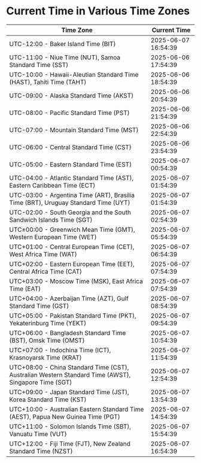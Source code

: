 # Current Time in Various Time Zones

| Time Zone | Current Time |
|-----------|--------------|
| UTC-12:00 - Baker Island Time (BIT) | 2025-06-07 16:54:39 |
| UTC-11:00 - Niue Time (NUT), Samoa Standard Time (SST) | 2025-06-06 17:54:39 |
| UTC-10:00 - Hawaii-Aleutian Standard Time (HAST), Tahiti Time (TAHT) | 2025-06-06 18:54:39 |
| UTC-09:00 - Alaska Standard Time (AKST) | 2025-06-06 20:54:39 |
| UTC-08:00 - Pacific Standard Time (PST) | 2025-06-06 21:54:39 |
| UTC-07:00 - Mountain Standard Time (MST) | 2025-06-06 22:54:39 |
| UTC-06:00 - Central Standard Time (CST) | 2025-06-06 23:54:39 |
| UTC-05:00 - Eastern Standard Time (EST) | 2025-06-07 00:54:39 |
| UTC-04:00 - Atlantic Standard Time (AST), Eastern Caribbean Time (ECT) | 2025-06-07 01:54:39 |
| UTC-03:00 - Argentina Time (ART), Brasília Time (BRT), Uruguay Standard Time (UYT) | 2025-06-07 01:54:39 |
| UTC-02:00 - South Georgia and the South Sandwich Islands Time (SGT) | 2025-06-07 02:54:39 |
| UTC±00:00 - Greenwich Mean Time (GMT), Western European Time (WET) | 2025-06-07 05:54:39 |
| UTC+01:00 - Central European Time (CET), West Africa Time (WAT) | 2025-06-07 06:54:39 |
| UTC+02:00 - Eastern European Time (EET), Central Africa Time (CAT) | 2025-06-07 07:54:39 |
| UTC+03:00 - Moscow Time (MSK), East Africa Time (EAT) | 2025-06-07 07:54:39 |
| UTC+04:00 - Azerbaijan Time (AZT), Gulf Standard Time (GST) | 2025-06-07 08:54:39 |
| UTC+05:00 - Pakistan Standard Time (PKT), Yekaterinburg Time (YEKT) | 2025-06-07 09:54:39 |
| UTC+06:00 - Bangladesh Standard Time (BST), Omsk Time (OMST) | 2025-06-07 10:54:39 |
| UTC+07:00 - Indochina Time (ICT), Krasnoyarsk Time (KRAT) | 2025-06-07 11:54:39 |
| UTC+08:00 - China Standard Time (CST), Australian Western Standard Time (AWST), Singapore Time (SGT) | 2025-06-07 12:54:39 |
| UTC+09:00 - Japan Standard Time (JST), Korea Standard Time (KST) | 2025-06-07 13:54:39 |
| UTC+10:00 - Australian Eastern Standard Time (AEST), Papua New Guinea Time (PGT) | 2025-06-07 14:54:39 |
| UTC+11:00 - Solomon Islands Time (SBT), Vanuatu Time (VUT) | 2025-06-07 15:54:39 |
| UTC+12:00 - Fiji Time (FJT), New Zealand Standard Time (NZST) | 2025-06-07 16:54:39 |
